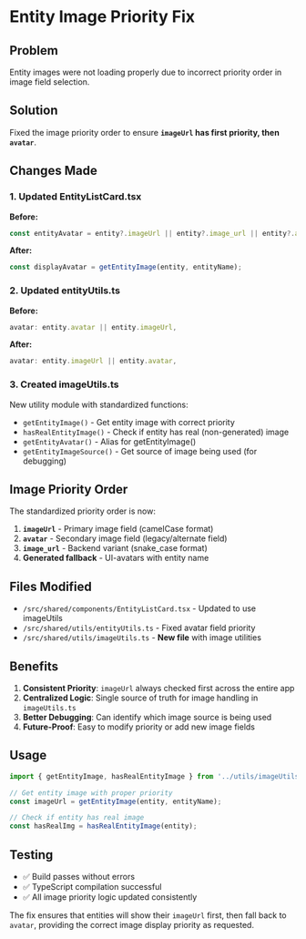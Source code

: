 # Entity Image Priority Fix

## Problem
Entity images were not loading properly due to incorrect priority order in image field selection.

## Solution
Fixed the image priority order to ensure **`imageUrl` has first priority, then `avatar`**.

## Changes Made

### 1. Updated EntityListCard.tsx
**Before:**
```typescript
const entityAvatar = entity?.imageUrl || entity?.image_url || entity?.avatar;
```

**After:**
```typescript
const displayAvatar = getEntityImage(entity, entityName);
```

### 2. Updated entityUtils.ts  
**Before:**
```typescript
avatar: entity.avatar || entity.imageUrl,
```

**After:**
```typescript
avatar: entity.imageUrl || entity.avatar,
```

### 3. Created imageUtils.ts
New utility module with standardized functions:
- `getEntityImage()` - Get entity image with correct priority
- `hasRealEntityImage()` - Check if entity has real (non-generated) image  
- `getEntityAvatar()` - Alias for getEntityImage()
- `getEntityImageSource()` - Get source of image being used (for debugging)

## Image Priority Order

The standardized priority order is now:

1. **`imageUrl`** - Primary image field (camelCase format)
2. **`avatar`** - Secondary image field (legacy/alternate field)  
3. **`image_url`** - Backend variant (snake_case format)
4. **Generated fallback** - UI-avatars with entity name

## Files Modified

- `/src/shared/components/EntityListCard.tsx` - Updated to use imageUtils
- `/src/shared/utils/entityUtils.ts` - Fixed avatar field priority
- `/src/shared/utils/imageUtils.ts` - **New file** with image utilities

## Benefits

1. **Consistent Priority**: `imageUrl` always checked first across the entire app
2. **Centralized Logic**: Single source of truth for image handling in `imageUtils.ts`
3. **Better Debugging**: Can identify which image source is being used
4. **Future-Proof**: Easy to modify priority or add new image fields

## Usage

```typescript
import { getEntityImage, hasRealEntityImage } from '../utils/imageUtils';

// Get entity image with proper priority
const imageUrl = getEntityImage(entity, entityName);

// Check if entity has real image
const hasRealImg = hasRealEntityImage(entity);
```

## Testing

- ✅ Build passes without errors
- ✅ TypeScript compilation successful
- ✅ All image priority logic updated consistently

The fix ensures that entities will show their `imageUrl` first, then fall back to `avatar`, providing the correct image display priority as requested.